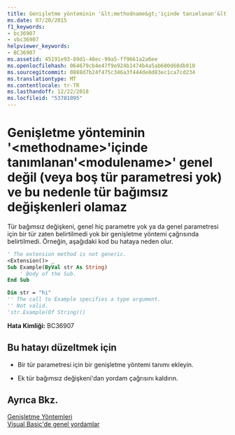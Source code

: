 ```yaml
---
title: Genişletme yönteminin '&lt;methodname&gt;'içinde tanımlanan'&lt;modulename&gt;' genel değil (veya boş tür parametresi yok) ve bu nedenle tür bağımsız değişkenleri olamaz
ms.date: 07/20/2015
f1_keywords:
- bc36907
- vbc36907
helpviewer_keywords:
- BC36907
ms.assetid: 45191e93-89d1-48ec-99a5-ff9661a2a6ee
ms.openlocfilehash: 064679cb4e47f9e924b1474b4a5ab680d68db910
ms.sourcegitcommit: 0888d7b24f475c346a3f444de8d83ec1ca7cd234
ms.translationtype: MT
ms.contentlocale: tr-TR
ms.lasthandoff: 12/22/2018
ms.locfileid: "53781095"
---
```

# <a name="extension-method-ltmethodnamegt-defined-in-ltmodulenamegt-is-not-generic-or-has-no-free-type-parameters-and-so-cannot-have-type-arguments"></a>Genişletme yönteminin '&lt;methodname&gt;'içinde tanımlanan'&lt;modulename&gt;' genel değil (veya boş tür parametresi yok) ve bu nedenle tür bağımsız değişkenleri olamaz
Tür bağımsız değişkeni, genel hiç parametre yok ya da genel parametresi için bir tür zaten belirtilmedi yok bir genişletme yöntemi çağrısında belirtilmedi. Örneğin, aşağıdaki kod bu hataya neden olur.  
  
```vb  
' The extension method is not generic.  
<Extension()> _  
Sub Example(ByVal str As String)  
    ' Body of the Sub.  
End Sub  
```  
  
```vb  
Dim str = "hi"  
'' The call to Example specifies a type argument.  
'' Not valid.  
'str.Example(Of String)()  
```  
  
 **Hata Kimliği:** BC36907  
  
## <a name="to-correct-this-error"></a>Bu hatayı düzeltmek için  
  
-   Bir tür parametresi için bir genişletme yöntemi tanımı ekleyin.  
  
-   Ek tür bağımsız değişkeni'dan yordam çağrısını kaldırın.  
  
## <a name="see-also"></a>Ayrıca Bkz.  
 [Genişletme Yöntemleri](../../visual-basic/programming-guide/language-features/procedures/extension-methods.md)  
 [Visual Basic'de genel yordamlar](../../visual-basic/programming-guide/language-features/data-types/generic-procedures.md)
